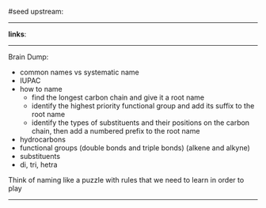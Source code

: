 #seed 
upstream:

---

**links**: 

---

Brain Dump: 

- common names vs systematic name
- IUPAC 
- how to name
	- find the longest carbon chain and give it a root name 
	- identify the highest priority functional group and add its suffix to the root name
	- identify the types of substituents and their positions on the carbon chain, then add a numbered prefix to the root name 
- hydrocarbons 
- functional groups (double bonds and triple bonds) (alkene and alkyne)
- substituents
- di, tri, hetra

Think of naming like a puzzle with rules that we need to learn in order to play 

--- 






